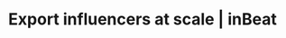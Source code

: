 ---
title: Export influencers at scale | inBeat
description: >-
  inBeat allows you to export campaigns in bulk, so that you can save numerous
  hours browsing through Instagram.
pagetitle: Export
sections:
  - title: CSV Sheet
    description: >-
      Once you’re influencer list is done, we make it simple for you to export contact information.
    icon: features-export-icon
    link:
      text: CSV Export Example &#8595;
      url: https://docs.google.com/spreadsheets/d/1b0GX1aPT7152YJ8LNzSFd-mGHzvvUT0319TOjrNEn5M/edit?usp=sharing
      external: true
    image: /images/features-export-screenshot.png
    points:
      - title: Basic Info
        description: >-
          Their Username, E-mail, Profile URL, Location, Language & Influencer Website.
      - title: Account Info
        description: >-
          Their Follower count, Following. Business Account: True/False. Account category 
  - title: Contact
    description: >-
      With Influencer’s contact information, you can contact them with ease using the outreach tool of your choice.
      We recommend [GMass](https://www.gmass.co/) or [Mailshake](https://mailshake.com/).
    icon: features-contact-icon
    link:
      text: "*You can't contact through inBeat for now"
      url: "#no-outreach"
      external: false
    image: /images/features-contact-screenshot.png
    points:
      - title: By E-Mail
        description: >-
          You can import the CSV directly into a mass E-mail client or contact the influencers directly.
      - title: By Direct Message
        description: >-
          You can send them a message by their respective social media. 
---